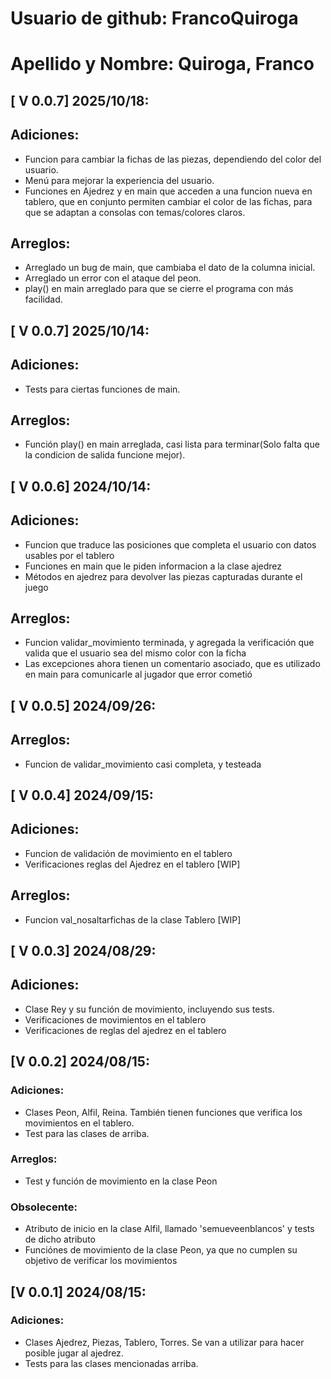 # Usuario de github: FrancoQuiroga
# Apellido y Nombre: Quiroga, Franco
## [ V 0.0.7] 2025/10/18:
## Adiciones:
- Funcion para cambiar la fichas de las piezas, dependiendo del color del usuario.
- Menú para mejorar la experiencia del usuario.
- Funciones en Ajedrez y en main que acceden a una funcion nueva en tablero, que en conjunto permiten cambiar el color de las fichas, para que se adaptan a consolas con temas/colores claros.
## Arreglos:
- Arreglado un bug de main, que cambiaba el dato de la columna inicial.
- Arreglado un error con el ataque del peon.
- play() en main arreglado para que se cierre el programa con más facilidad.
## [ V 0.0.7] 2025/10/14:
## Adiciones:
- Tests para ciertas funciones de main.
## Arreglos:
- Función play() en main arreglada, casi lista para terminar(Solo falta que la condicion de salida funcione mejor).
## [ V 0.0.6] 2024/10/14:
## Adiciones:
- Funcion que traduce las posiciones que completa el usuario
con datos usables por el tablero
- Funciones en main que le piden informacion a la clase ajedrez
- Métodos en ajedrez para devolver las piezas capturadas durante el juego

## Arreglos:
- Funcion validar_movimiento terminada, y agregada la verificación
que valida que el usuario sea del mismo color con la ficha
- Las excepciones ahora tienen un comentario asociado, que es utilizado en main para comunicarle al jugador que error cometió

## [ V 0.0.5] 2024/09/26:
## Arreglos:
- Funcion de validar_movimiento casi completa, y testeada

##  [ V 0.0.4] 2024/09/15:
## Adiciones:
- Funcion de validación de movimiento en el tablero
- Verificaciones reglas del Ajedrez en el tablero [WIP]
## Arreglos:
- Funcion val_nosaltarfichas de la clase Tablero [WIP]

##  [ V 0.0.3] 2024/08/29:
## Adiciones:
- Clase Rey y su función de movimiento, incluyendo sus tests.
- Verificaciones de movimientos en el tablero
- Verificaciones de reglas del ajedrez en el tablero


##  [V 0.0.2] 2024/08/15:
### Adiciones:
- Clases Peon, Alfil, Reina. También tienen funciones 
que verifica los movimientos en el tablero.
- Test para las clases de arriba.

### Arreglos:
- Test y función de movimiento en la clase Peon 

### Obsolecente:
- Atributo de inicio en la clase Alfil, llamado 'semueveenblancos'
y tests de dicho atributo
- Funciónes de movimiento de la clase Peon, ya que no cumplen su
objetivo de verificar los movimientos

## [V 0.0.1] 2024/08/15:

### Adiciones: 
- Clases Ajedrez, Piezas, Tablero, Torres. Se van a utilizar para 
hacer posible jugar al ajedrez.
- Tests para las clases mencionadas arriba.